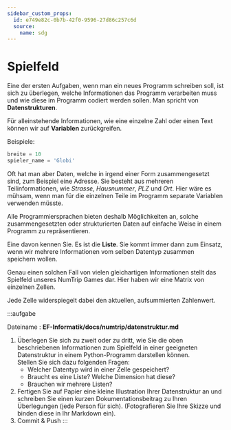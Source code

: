 ```yaml
---
sidebar_custom_props:
  id: e749e82c-0b7b-42f0-9596-27d86c257c6d
  source:
    name: sdg
---
```


# Spielfeld

Eine der ersten Aufgaben, wenn man ein neues Programm schreiben soll, ist sich zu überlegen, welche Informationen das Programm verarbeiten muss und wie diese im Programm codiert werden sollen. Man spricht von **Datenstrukturen**.

Für alleinstehende Informationen, wie eine einzelne Zahl oder einen Text können wir auf **Variablen** zurückgreifen.

Beispiele:

```py
breite = 10
spieler_name = 'Globi'
```

Oft hat man aber Daten, welche in irgend einer Form zusammengesetzt sind, zum Beispiel eine Adresse. Sie besteht aus mehreren Teilinformationen, wie *Strasse*, *Hausnummer*, *PLZ* und *Ort*. Hier wäre es mühsam, wenn man für die einzelnen Teile im Programm separate Variablen verwenden müsste.

Alle Programmiersprachen bieten deshalb Möglichkeiten an, solche zusammengesetzten oder strukturierten Daten auf einfache Weise in einem Programm zu repräsentieren.

Eine davon kennen Sie. Es ist die **Liste**. Sie kommt immer dann zum Einsatz, wenn wir mehrere Informationen vom selben Datentyp zusammen speichern wollen.

Genau einen solchen Fall von vielen gleichartigen Informationen stellt das Spielfeld unseres NumTrip Games dar. Hier haben wir eine Matrix von einzelnen Zellen.

Jede Zelle widerspiegelt dabei den aktuellen, aufsummierten Zahlenwert.

:::aufgabe
<Answer type="state" webKey="1f8639f0-8bb6-42b1-9f44-849e8ce14775" />

Dateiname
: __EF-Informatik/docs/numtrip/datenstruktur.md__

1. Überlegen Sie sich zu zweit oder zu dritt, wie Sie die oben beschriebenen Informationen zum Spielfeld in einer geeigneten Datenstruktur in einem Python-Programm darstellen können.  
Stellen Sie sich dazu folgenden Fragen:
   - Welcher Datentyp wird in einer Zelle gespeichert?
   - Braucht es eine Liste? Welche Dimension hat diese?
   - Brauchen wir mehrere Listen?
2. Fertigen Sie auf Papier eine kleine Illustration Ihrer Datenstruktur an und schreiben Sie einen kurzen Dokumentationsbeitrag zu Ihren Überlegungen (jede Person für sich). (Fotografieren Sie Ihre Skizze und binden diese in Ihr Markdown ein).
3. Commit & Push
:::
